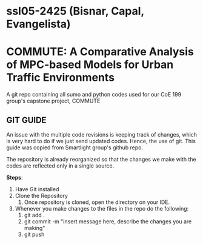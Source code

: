 # ssl05-2425 (Bisnar, Capal, Evangelista)
# COMMUTE: A Comparative Analysis of MPC-based Models for Urban Traffic Environments
A git repo containing all sumo and python codes used for our CoE 199 group's capstone project, COMMUTE

## GIT GUIDE

An issue with the multiple code revisions is keeping track of changes, which is very hard to do if we just send updated codes. Hence, the use of git.
This guide was copied from Smartlight group's github repo.

The repository is already reorganized so that the changes we make with the codes are reflected only in a single source.

**Steps**:  
<ol>
  <li>Have Git installed</li>
  <li>Clone the Repository
   <ol>
      <li>Once repository is cloned, open the directory on your IDE.</li>
   </ol>
  </li>
  <li>Whenever you make changes to the files in the repo do the following:
    <ol>
      <li>git add .</li>
      <li>git commit -m "insert message here, describe the changes you are making"</li>
      <li>git push</li>
    </ol>
  </li>
</ol>

